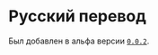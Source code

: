 # Русский перевод 
Был добавлен в альфа версии [`0.0.2`](https://github.com/drfos/wiki/history.md).
